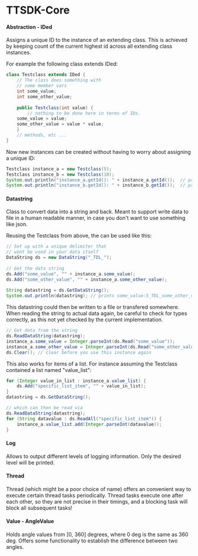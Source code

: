 # TTSDK-Core

#### Abstraction - IDed
  Assigns a unique ID to the instance of an extending class.
  This is achieved by keeping count of the current highest id 
  across all extending class instances.
  
  For example the following class extends IDed:
```java
class Testclass extends IDed {
    // The class does something with
    // some member vars
    int some_value;
    int some_other_value;
    
    public Testclass(int value) {
    	// nothing to be done here in terms of IDs.
	some_value = value;
	some_other_value = value * value;
    }
    // methods, etc ...
}
```
Now new instances can be created without having to worry about assigning a unique ID:
```java
Testclass instance_a = new Testclass(5);
Testclass instance_b = new Testclass(18);
System.out.println("instance_a.getId(): " + instance_a.getId());  // prints 0
System.out.println("instance_b.getId(): " + instance_b.getId());  // prints 1
```

#### Datastring
  Class to convert data into a string and back.
  Meant to support write data to file in a human 
  readable manner, in case you don't want to use
  something like json.
  
  Reusing the Testclass from above, the can be used like this:
```java
// Set up with a unique delimiter that 
// wont be used in your data itself
DataString ds = new DataString("_TDL_");
		
// Get the data string
ds.Add("some_value", "" + instance_a.some_value);
ds.Add("some_other_value", "" + instance_a.some_other_value);
		
String datastring = ds.GetDataString();
System.out.println(datastring); // prints some_value:5_TDL_some_other_value:25
```

This datastring could then be written to a file or transfered somewhere. When reading the string to actual data again, be careful to check for types correctly, as this not yet checked by the current implementation.

```java
// Get data from the string
ds.ReadDataString(datastring);
instance_a.some_value = Integer.parseInt(ds.Read("some_value"));
instance_a.some_other_value = Integer.parseInt(ds.Read("some_other_value"));
ds.Clear(); // clear before you use this instance again
```

This also works for items of a list. For instance assuming the Testclass contained a list named "value_list":

```java
for (Integer value_in_list : instance_a.value_list) {
    ds.Add("specific_list_item", "" + value_in_list);
}
datastring = ds.GetDataString();

// which can then be read via
ds.ReadDataString(datastring);
for (String datavalue : ds.ReadAll("specific_list_item")) {
    instance_a.value_list.add(Integer.parseInt(datavalue));
}
```

  
#### Log
  Allows to output different levels of 
  logging information. Only the desired 
  level will be printed.
  
#### Thread
  Thread (which might be a poor choice of name) 
  offers an convenient way to execute certain thread tasks
  periodically.
  Thread tasks execute one after each other, so
  they are not precise in their timings, and a blocking task
  will block all subsequent tasks!
  
#### Value - AngleValue
  Holds angle values from [0, 360] degrees, where 0 deg is
  the same as 360 deg. Offers some functionality to establish
  the difference between two angles.
